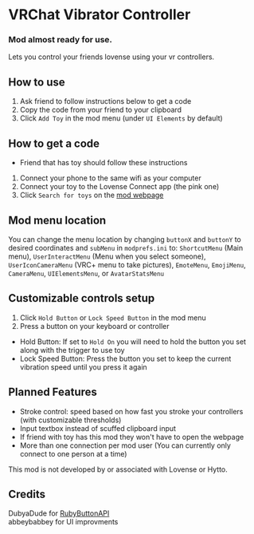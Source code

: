 # VRChat Vibrator Controller

### Mod almost ready for use.

Lets you control your friends lovense using your vr controllers.

## How to use
1. Ask friend to follow instructions below to get a code
2. Copy the code from your friend to your clipboard
3. Click `Add Toy` in the mod menu (under `UI Elements` by default)

## How to get a code
* Friend that has toy should follow these instructions
1. Connect your phone to the same wifi as your computer
2. Connect your toy to the Lovense Connect app (the pink one)
3. Click `Search for toys` on the [mod webpage](https://remote.markstuff.net/)

## Mod menu location
You can change the menu location by changing `buttonX` and `buttonY` to desired coordinates and `subMenu` in `modprefs.ini` to:
`ShortcutMenu` (Main menu), `UserInteractMenu` (Menu when you select someone), `UserIconCameraMenu` (VRC+ menu to take pictures), `EmoteMenu`, `EmojiMenu`, `CameraMenu`, `UIElementsMenu`, or `AvatarStatsMenu`

## Customizable controls setup
1. Click `Hold Button` or `Lock Speed Button` in the mod menu
2. Press a button on your keyboard or controller
* Hold Button:  If set to `Hold On` you will need to hold the button you set along with the trigger to use toy
* Lock Speed Button: Press the button you set to keep the current vibration speed until you press it again

## Planned Features
* Stroke control: speed based on how fast you stroke your controllers (with customizable thresholds)
* Input textbox instead of scuffed clipboard input
* If friend with toy has this mod they won't have to open the webpage
* More than one connection per mod user (You can currently only connect to one person at a time)

This mod is not developed by or associated with Lovense or Hytto.

## Credits
DubyaDude for [RubyButtonAPI](https://github.com/DubyaDude/RubyButtonAPI)
<br>abbeybabbey for UI improvments

